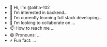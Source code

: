 - 👋 Hi, I’m @aliha-102
- 👀 I’m interested in backend...
- 🌱 I’m currently learning full stack developing...
- 💞️ I’m looking to collaborate on ...
- 📫 How to reach me ...
- 😄 Pronouns: ...
- ⚡ Fun fact: ...

<!---
aliha-102/aliha-102 is a ✨ special ✨ repository because its `README.md` (this file) appears on your GitHub profile.
You can click the Preview link to take a look at your changes.
--->
